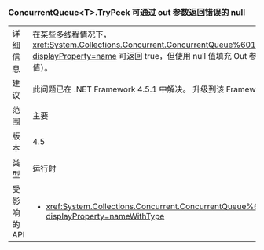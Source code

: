 ### <a name="concurrentqueuelttgttrypeek-can-return-an-erroneous-null-via-its-out-parameter"></a>ConcurrentQueue&lt;T&gt;.TryPeek 可通过 out 参数返回错误的 null

|   |   |
|---|---|
|详细信息|在某些多线程情况下，<xref:System.Collections.Concurrent.ConcurrentQueue%601.TryPeek(%600@)?displayProperty=name> 可返回 true，但使用 null 值填充 Out 参数（而非正确的扫视值）。|
|建议|此问题已在 .NET Framework 4.5.1 中解决。 升级到该 Framework 即可解决该问题。|
|范围|主要|
|版本|4.5|
|类型|运行时|
|受影响的 API|<ul><li><xref:System.Collections.Concurrent.ConcurrentQueue%601.TryPeek(%600@)?displayProperty=nameWithType></li></ul>|


